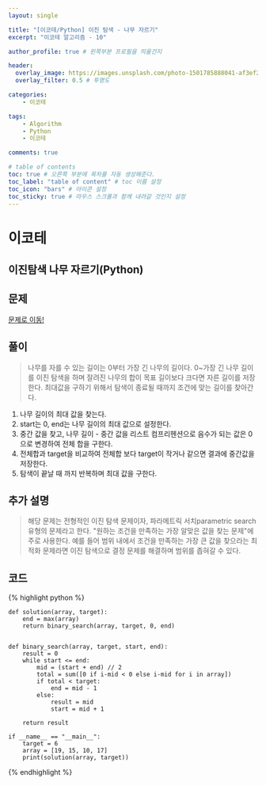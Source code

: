 ```yaml
---
layout: single

title: "[이코테/Python] 이진 탐색 - 나무 자르기"
excerpt: "이코테 알고리즘 - 10"

author_profile: true # 왼쪽부분 프로필을 띄울건지

header:
  overlay_image: https://images.unsplash.com/photo-1501785888041-af3ef285b470?ixlib=rb-1.2.1&ixid=eyJhcHBfaWQiOjEyMDd9&auto=format&fit=crop&w=1350&q=80
  overlay_filter: 0.5 # 투명도

categories:
    - 이코테

tags: 
    - Algorithm
    - Python
    - 이코테

comments: true

# table of contents
toc: true # 오른쪽 부분에 목차를 자동 생성해준다.
toc_label: "table of content" # toc 이름 설정
toc_icon: "bars" # 아이콘 설정
toc_sticky: true # 마우스 스크롤과 함께 내려갈 것인지 설정
---
```


# 이코테

## 이진탐색 나무 자르기(Python)

## 문제

[문제로 이동!](https://www.acmicpc.net/problem/2805)

## 풀이
> 나무를 자를 수 있는 길이는 0부터 가장 긴 나무의 길이다. 0~가장 긴 나무 길이를 이진 탐색을 하며 잘려진 나무의 합이 목표 길이보다 크다면 자른 길이를 저장한다.
> 최대값을 구하기 위해서 탐색이 종료될 때까지 조건에 맞는 길이를 찾아간다.

1. 나무 길이의 최대 값을 찾는다.
2. start는 0, end는 나무 길이의 최대 값으로 설정한다.
3. 중간 값을 찾고, 나무 길이 - 중간 값을 리스트 컴프리헨션으로 음수가 되는 값은 0으로 변경하여 전체 합을 구한다.
4. 전체합과 target을 비교하여 전체합 보다 target이 작거나 같으면 결과에 중간값을 저장한다.
5. 탐색이 끝날 때 까지 반복하며 최대 값을 구한다.


## 추가 설명
> 해당 문제는 전형적인 이진 탐색 문제이자, 파라메트릭 서치parametric search 유형의 문제라고 한다. "원하는 조건을 만족하는 가장 알맞은 값을 찾는 문제"에 주로 사용한다.
> 예를 들어 범위 내에서 조건을 만족하는 가장 큰 값을 찾으라는 최적화 문제라면 이진 탐색으로 결정 문제를 해결하며 범위를 좁혀갈 수 있다.


## 코드

{% highlight python %}
    
    def solution(array, target):
        end = max(array)
        return binary_search(array, target, 0, end)
    
    
    def binary_search(array, target, start, end):
        result = 0
        while start <= end:
            mid = (start + end) // 2
            total = sum([0 if i-mid < 0 else i-mid for i in array])
            if total < target:
                end = mid - 1
            else:
                result = mid
                start = mid + 1
    
        return result
    
    if __name__ == "__main__":
        target = 6
        array = [19, 15, 10, 17]
        print(solution(array, target))

{% endhighlight %}